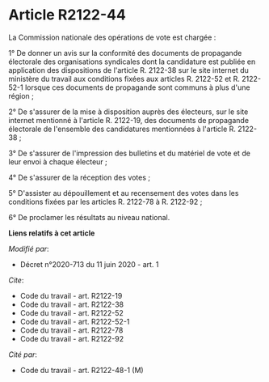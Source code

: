 # Article R2122-44

La Commission nationale des opérations de vote est chargée : 

1° De donner un avis sur la conformité des documents de propagande électorale des organisations syndicales dont la
candidature est publiée en application des dispositions de l'article R. 2122-38 sur le site internet du ministère du travail
aux conditions fixées aux articles R. 2122-52 et R. 2122-52-1 lorsque ces documents de propagande sont communs à plus d'une
région ; 

2° De s'assurer de la mise à disposition auprès des électeurs, sur le site internet mentionné à l'article R. 2122-19, des
documents de propagande électorale de l'ensemble des candidatures mentionnées à l'article R. 2122-38 ; 

3° De s'assurer de l'impression des bulletins et du matériel de vote et de leur envoi à chaque électeur ; 

4° De s'assurer de la réception des votes ; 

5° D'assister au dépouillement et au recensement des votes dans les conditions fixées par les articles R. 2122-78 à R.
2122-92 ; 

6° De proclamer les résultats au niveau national.

**Liens relatifs à cet article**

_Modifié par_:

  - Décret n°2020-713 du 11 juin 2020 - art. 1

_Cite_:

  - Code du travail - art. R2122-19
  - Code du travail - art. R2122-38
  - Code du travail - art. R2122-52
  - Code du travail - art. R2122-52-1
  - Code du travail - art. R2122-78
  - Code du travail - art. R2122-92

_Cité par_:

  - Code du travail - art. R2122-48-1 (M)
